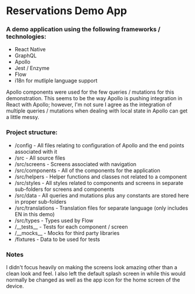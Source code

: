 # Reservations Demo App

### A demo application using the following frameworks / technologies:
* React Native
* GraphQL
* Apollo
* Jest / Enzyme
* Flow
* i18n for mutliple language support

Apollo components were used for the few queries / mutations for this demonstration.  This seems to be the way Apollo is pushing integration in React with Apollo; however, I'm not sure I agree as the integration of multiple queries / mutations when dealing with local state in Apollo can get a little messy.

### Project structure:
* /config - All files relating to configuration of Apollo and the end points associated with it
* /src - All source files
* /src/screens - Screens associated with navigation
* /src/components - All of the components for the application
* /src/helpers - Helper functions and classes not related to a component
* /src/styles - All styles related to components and screens in separate sub-folders for screens and components
* /src/data - All queries and mutations plus any constants are stored here in proper sub-folders
* /src/translations - Translation files for separate language (only includes EN in this demo)
* /src/types - Types used by Flow
* /\_\_tests\_\_ - Tests for each component / screen
* /\_\_mocks\_\_ - Mocks for third party libraries
* /fixtures - Data to be used for tests

### Notes
I didn't focus heavily on making the screens look amazing other than a clean look and feel.  I also left the default splash screen in while this would normally be changed as well as the app icon for the home screen of the device.

